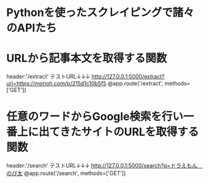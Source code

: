 # Pythonを使ったスクレイピングで諸々のAPIたち

# URLから記事本文を取得する関数
 header:'/extract'
 テストURL↓↓↓
 http://127.0.0.1:5000/extract?url=https://morioh.com/p/215d1c10b5f5
@app.route('/extract', methods=['GET'])


# 任意のワードからGoogle検索を行い一番上に出てきたサイトのURLを取得する関数
 header:'/search'
 テストURL↓↓↓
 http://127.0.0.1:5000/search?q=ドラえもん　のび太
@app.route('/search', methods=['GET'])
